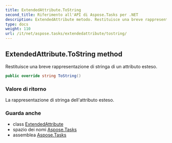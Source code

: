 ```yaml
---
title: ExtendedAttribute.ToString
second_title: Riferimento all'API di Aspose.Tasks per .NET
description: ExtendedAttribute metodo. Restituisce una breve rappresentazione di stringa di un attributo esteso.
type: docs
weight: 110
url: /it/net/aspose.tasks/extendedattribute/tostring/
---
```

## ExtendedAttribute.ToString method

Restituisce una breve rappresentazione di stringa di un attributo esteso.

```csharp
public override string ToString()
```

### Valore di ritorno

La rappresentazione di stringa dell'attributo esteso.

### Guarda anche

* class [ExtendedAttribute](../)
* spazio dei nomi [Aspose.Tasks](../../extendedattribute/)
* assemblea [Aspose.Tasks](../../../)


